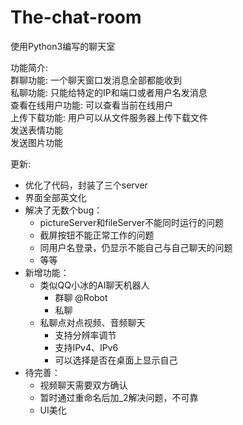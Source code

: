 # The-chat-room
  
使用Python3编写的聊天室

功能简介:<br>
 群聊功能: 一个聊天窗口发消息全部都能收到<br>
 私聊功能: 只能给特定的IP和端口或者用户名发消息<br>
 查看在线用户功能: 可以查看当前在线用户<br>
 上传下载功能: 用户可以从文件服务器上传下载文件<br>
 发送表情功能<br>
 发送图片功能<br>

更新:<br>
- 优化了代码，封装了三个server
- 界面全部英文化
- 解决了无数个bug：
  - pictureServer和fileServer不能同时运行的问题
  - 截屏按钮不能正常工作的问题
  - 同用户名登录，仍显示不能自己与自己聊天的问题
  - 等等
- 新增功能：
  - 类似QQ小冰的AI聊天机器人
    - 群聊 @Robot
    - 私聊
  - 私聊点对点视频、音频聊天
    - 支持分辨率调节
    - 支持IPv4、IPv6
    - 可以选择是否在桌面上显示自己
- 待完善：
  - 视频聊天需要双方确认
  - 暂时通过重命名后加_2解决问题，不可靠
  - UI美化
